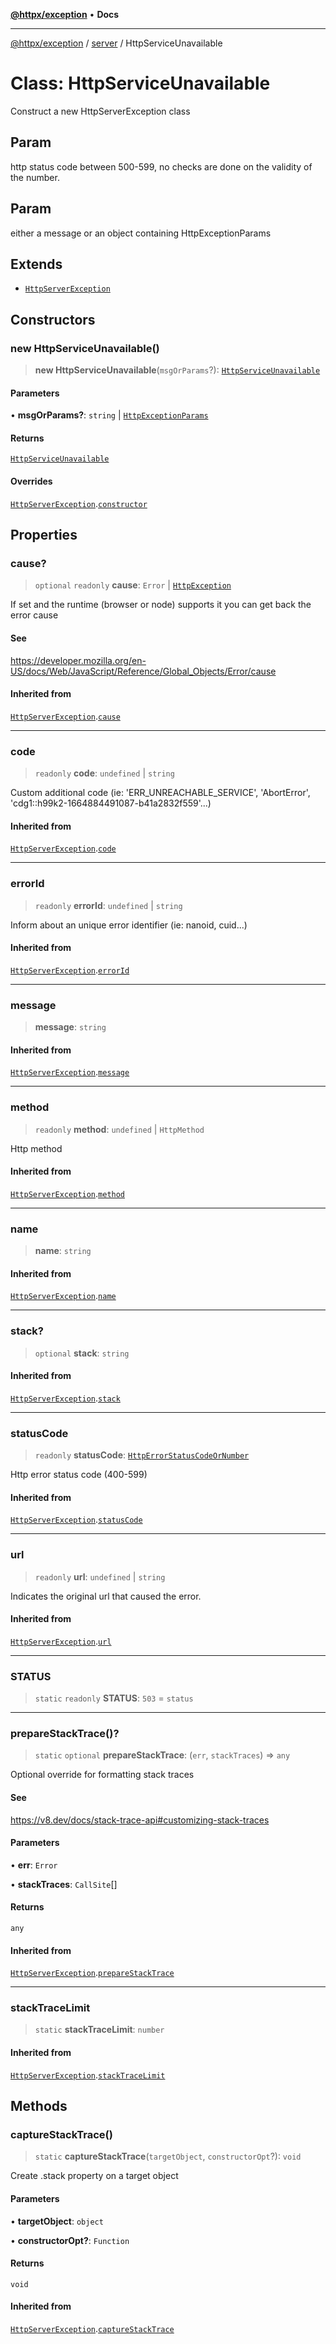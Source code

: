 [**@httpx/exception**](../../README.md) • **Docs**

---

[@httpx/exception](../../README.md) / [server](../README.md) / HttpServiceUnavailable

# Class: HttpServiceUnavailable

Construct a new HttpServerException class

## Param

http status code between 500-599, no checks are done on the validity of the number.

## Param

either a message or an object containing HttpExceptionParams

## Extends

- [`HttpServerException`](../../base/classes/HttpServerException.md)

## Constructors

### new HttpServiceUnavailable()

> **new HttpServiceUnavailable**(`msgOrParams`?): [`HttpServiceUnavailable`](HttpServiceUnavailable.md)

#### Parameters

• **msgOrParams?**: `string` \| [`HttpExceptionParams`](../../types/type-aliases/HttpExceptionParams.md)

#### Returns

[`HttpServiceUnavailable`](HttpServiceUnavailable.md)

#### Overrides

[`HttpServerException`](../../base/classes/HttpServerException.md).[`constructor`](../../base/classes/HttpServerException.md#constructors)

## Properties

### cause?

> `optional` `readonly` **cause**: `Error` \| [`HttpException`](../../base/classes/HttpException.md)

If set and the runtime (browser or node) supports it
you can get back the error cause

#### See

https://developer.mozilla.org/en-US/docs/Web/JavaScript/Reference/Global_Objects/Error/cause

#### Inherited from

[`HttpServerException`](../../base/classes/HttpServerException.md).[`cause`](../../base/classes/HttpServerException.md#cause)

---

### code

> `readonly` **code**: `undefined` \| `string`

Custom additional code (ie: 'ERR_UNREACHABLE_SERVICE', 'AbortError', 'cdg1::h99k2-1664884491087-b41a2832f559'...)

#### Inherited from

[`HttpServerException`](../../base/classes/HttpServerException.md).[`code`](../../base/classes/HttpServerException.md#code)

---

### errorId

> `readonly` **errorId**: `undefined` \| `string`

Inform about an unique error identifier (ie: nanoid, cuid...)

#### Inherited from

[`HttpServerException`](../../base/classes/HttpServerException.md).[`errorId`](../../base/classes/HttpServerException.md#errorid)

---

### message

> **message**: `string`

#### Inherited from

[`HttpServerException`](../../base/classes/HttpServerException.md).[`message`](../../base/classes/HttpServerException.md#message)

---

### method

> `readonly` **method**: `undefined` \| `HttpMethod`

Http method

#### Inherited from

[`HttpServerException`](../../base/classes/HttpServerException.md).[`method`](../../base/classes/HttpServerException.md#method)

---

### name

> **name**: `string`

#### Inherited from

[`HttpServerException`](../../base/classes/HttpServerException.md).[`name`](../../base/classes/HttpServerException.md#name)

---

### stack?

> `optional` **stack**: `string`

#### Inherited from

[`HttpServerException`](../../base/classes/HttpServerException.md).[`stack`](../../base/classes/HttpServerException.md#stack)

---

### statusCode

> `readonly` **statusCode**: [`HttpErrorStatusCodeOrNumber`](../../types/type-aliases/HttpErrorStatusCodeOrNumber.md)

Http error status code (400-599)

#### Inherited from

[`HttpServerException`](../../base/classes/HttpServerException.md).[`statusCode`](../../base/classes/HttpServerException.md#statuscode)

---

### url

> `readonly` **url**: `undefined` \| `string`

Indicates the original url that caused the error.

#### Inherited from

[`HttpServerException`](../../base/classes/HttpServerException.md).[`url`](../../base/classes/HttpServerException.md#url)

---

### STATUS

> `static` `readonly` **STATUS**: `503` = `status`

---

### prepareStackTrace()?

> `static` `optional` **prepareStackTrace**: (`err`, `stackTraces`) => `any`

Optional override for formatting stack traces

#### See

https://v8.dev/docs/stack-trace-api#customizing-stack-traces

#### Parameters

• **err**: `Error`

• **stackTraces**: `CallSite`[]

#### Returns

`any`

#### Inherited from

[`HttpServerException`](../../base/classes/HttpServerException.md).[`prepareStackTrace`](../../base/classes/HttpServerException.md#preparestacktrace)

---

### stackTraceLimit

> `static` **stackTraceLimit**: `number`

#### Inherited from

[`HttpServerException`](../../base/classes/HttpServerException.md).[`stackTraceLimit`](../../base/classes/HttpServerException.md#stacktracelimit)

## Methods

### captureStackTrace()

> `static` **captureStackTrace**(`targetObject`, `constructorOpt`?): `void`

Create .stack property on a target object

#### Parameters

• **targetObject**: `object`

• **constructorOpt?**: `Function`

#### Returns

`void`

#### Inherited from

[`HttpServerException`](../../base/classes/HttpServerException.md).[`captureStackTrace`](../../base/classes/HttpServerException.md#capturestacktrace)
